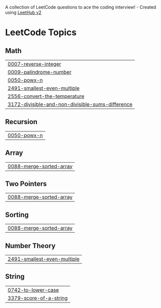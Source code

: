 A collection of LeetCode questions to ace the coding interview! - Created using [LeetHub v2](https://github.com/arunbhardwaj/LeetHub-2.0)
<!---LeetCode Topics Start-->
# LeetCode Topics
## Math
|  |
| ------- |
| [0007-reverse-integer](https://github.com/Abhijith232373/LeetCode/tree/master/0007-reverse-integer) |
| [0009-palindrome-number](https://github.com/Abhijith232373/LeetCode/tree/master/0009-palindrome-number) |
| [0050-powx-n](https://github.com/Abhijith232373/LeetCode/tree/master/0050-powx-n) |
| [2491-smallest-even-multiple](https://github.com/Abhijith232373/LeetCode/tree/master/2491-smallest-even-multiple) |
| [2556-convert-the-temperature](https://github.com/Abhijith232373/LeetCode/tree/master/2556-convert-the-temperature) |
| [3172-divisible-and-non-divisible-sums-difference](https://github.com/Abhijith232373/LeetCode/tree/master/3172-divisible-and-non-divisible-sums-difference) |
## Recursion
|  |
| ------- |
| [0050-powx-n](https://github.com/Abhijith232373/LeetCode/tree/master/0050-powx-n) |
## Array
|  |
| ------- |
| [0088-merge-sorted-array](https://github.com/Abhijith232373/LeetCode/tree/master/0088-merge-sorted-array) |
## Two Pointers
|  |
| ------- |
| [0088-merge-sorted-array](https://github.com/Abhijith232373/LeetCode/tree/master/0088-merge-sorted-array) |
## Sorting
|  |
| ------- |
| [0088-merge-sorted-array](https://github.com/Abhijith232373/LeetCode/tree/master/0088-merge-sorted-array) |
## Number Theory
|  |
| ------- |
| [2491-smallest-even-multiple](https://github.com/Abhijith232373/LeetCode/tree/master/2491-smallest-even-multiple) |
## String
|  |
| ------- |
| [0742-to-lower-case](https://github.com/Abhijith232373/LeetCode/tree/master/0742-to-lower-case) |
| [3379-score-of-a-string](https://github.com/Abhijith232373/LeetCode/tree/master/3379-score-of-a-string) |
<!---LeetCode Topics End-->